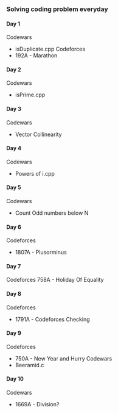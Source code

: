 ### Solving coding problem everyday
#### Day 1
Codewars
- isDuplicate.cpp
Codeforces
- 192A - Marathon

#### Day 2
Codewars
- isPrime.cpp

#### Day 3
Codewars
- Vector Collinearity

#### Day 4
Codewars
- Powers of i.cpp

#### Day 5
Codewars
- Count Odd numbers below N

#### Day 6
Codeforces
- 1807A - Plusorminus

#### Day 7
Codeforces
758A - Holiday Of Equality

#### Day 8
Codeforces
- 1791A - Codeforces Checking

#### Day 9
Codeforces
- 750A - New Year and Hurry
Codewars
- Beeramid.c

#### Day 10
Codewars
- 1669A - Division?
